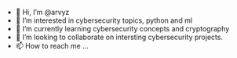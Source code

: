 - 👋 Hi, I’m @arvyz
- 👀 I’m interested in cybersecurity topics, python and ml
- 🌱 I’m currently learning cybersecurity concepts and cryptography
- 💞️ I’m looking to collaborate on intersting cybersecurity projects.
- 📫 How to reach me ...

<!---
arvyz/arvyz is a ✨ special ✨ repository because its `README.md` (this file) appears on your GitHub profile.
You can click the Preview link to take a look at your changes.
--->
